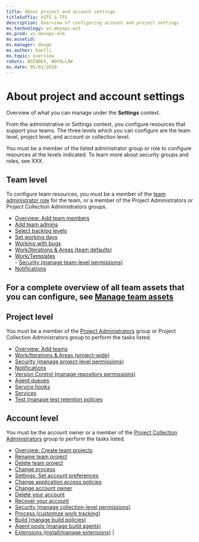 ```yaml
---
title: About project and account settings
titleSuffix: VSTS & TFS
description: Overview of configuring account and project settings
ms.technology: vs-devops-wit
ms.prod: vs-devops-alm
ms.assetid:  
ms.manager: douge
ms.author: kaelli
ms.topic: overview 
robots: NOINDEX, NOFOLLOW
ms.date: 05/01/2018
---
```


# About project and account settings 

Overview of what you can manage under the **Settings** context.   

From the administrative or Settings context, you configure resources that support your teams. The three levels which you can configure are the team level, project level, and account or collection level. 

You must be a member of the listed administrator group or role to configure resources at the levels indicated. To learn more about security groups and roles, see XXX. 


## Team level  

To configure team resources, you must be a member of the [team administrator role](../work/scale/add-team-administrator.md) for the team, or a member of the Project Administrators or Project Collection Administrators groups.  

- [Overview: Add team members](../work/scale/multiple-teams.md) 
- [Add team admins](../work/scale/add-team-administrator.md)
- [Select backlog levels](../work/customize/select-backlog-navigation-levels.md) 
- [Set working days](../work/scale/capacity-planning.md) 
- [Working with bugs](../work/customize/show-bugs-on-backlog.md)
- [Work/Iterations & Areas (team defaults)](../work/scale/set-team-defaults.md)
- [Work/Templates](../work/backlogs/work-item-template.md)<br/>- [Security (manage team-level permissions)](../work/scale/team-administrator-permissions.md)
- [Notifications](../collaborate/manage-team-notifications.md)

For a complete overview of all team assets that you can configure, see  [Manage team assets](../work/scale/manage-team-assets.md) 
- 
## Project level

You must be a member of the [Project Administrators](../accounts/add-administrator-team-project.md) group or Project Collection Administrators group to perform the tasks listed.    


- [Overview: Add teams](../work/scale/multiple-teams.md)
- [Work/Iterations & Areas (project-wide)](../work/customize/set-area-paths.md)
- [Security (manage project-level permissions)](../security/permissions.md#team-project-level-permissions)
- [Notifications](../collaborate/manage-team-notifications.md)
- [Version Control (manage repository permissions)](../security/permissions.md#git-repository)
- [Agent queues](../build-release/concepts/agents/pools-queues.md)
- [Service hooks](../service-hooks/services/webhooks.md)
- [Services](../build-release/concepts/library/service-endpoints.md)
- [Test (manage test retention policies](../manual-test/getting-started/how-long-to-keep-test-results.md) 
 


## Account level 
 
You must be the account owner or a member of the [Project Collection Administrators](../security/set-project-collection-level-permissions.md?toc=/vsts/security/toc.json&bc=/vsts/security/breadcrumb/toc.json) group to perform the tasks listed.   
 
- [Overview: Create team projects](../accounts/create-team-project.md?toc=/vsts/accounts/toc.json&bc=/vsts/accounts/breadcrumb/toc.json)  
- [Rename team project](../accounts/rename-team-project.md?toc=/vsts/accounts/toc.json&bc=/vsts/accounts/breadcrumb/toc.json)
- [Delete team project](../accounts/delete-team-project.md?toc=/vsts/accounts/toc.json&bc=/vsts/accounts/breadcrumb/toc.json) 
- [Change process](../work/customize/process/manage-process.md?toc=/vsts/work/customize/toc.json&bc=/vsts/work/customize/breadcrumb/toc.json)
- [Settings: Set account preferences](../accounts/account-preferences.md?toc=/vsts/user-guide/toc.json&bc=/vsts/user-guide/breadcrumb/toc.json) 
- [Change application access policies](../accounts/change-application-access-policies-vs.md?toc=/vsts/accounts/toc.json&bc=/vsts/accounts/breadcrumb/toc.json)
- [Change account owner](../accounts/change-account-ownership-vs.md?toc=/vsts/accounts/toc.json&bc=/vsts/accounts/breadcrumb/toc.json) 
- [Delete your account](../accounts/delete-your-vsts-account.md?toc=/vsts/accounts/toc.json&bc=/vsts/accounts/breadcrumb/toc.json) 
-  [Recover your account](../accounts/recover-your-vsts-account.md?toc=/vsts/accounts/toc.json&bc=/vsts/accounts/breadcrumb/toc.json)
-  [Security (manage collection-level permissions)](../security/set-project-collection-level-permissions.md?toc=/vsts/security/toc.json&bc=/vsts/security/breadcrumb/toc.json)
-  [Process (customize work tracking)](../work/customize/process/manage-process.md?toc=/vsts/work/customize/toc.json&bc=/vsts/work/customize/breadcrumb/toc.json)
-  [Build (manage build policies)](../build-release/concepts/policies/retention.md)
-  [Agent pools (manage build agents)](../build-release/concepts/agents/pools-queues.md)
-  [Extensions (install/manage extensions)](../marketplace/install-vsts-extension.md) | 